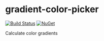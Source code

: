 # gradient-color-picker

[![Build Status](https://travis-ci.org/messerli-informatik-ag/test-utility.svg?branch=master)](https://travis-ci.org/messerli-informatik-ag/gradient-color-picker)
[![NuGet](https://img.shields.io/nuget/v/Messerli.Test.Utility.svg)](https://www.nuget.org/packages/Messerli.GradientColorPicker/)

Calculate color gradients
